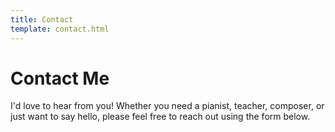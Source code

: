 ```yaml
---
title: Contact
template: contact.html
---
```


# Contact Me

I'd love to hear from you! Whether you need a pianist, teacher, composer, or just want to say hello, please feel free to reach out using the form below. 